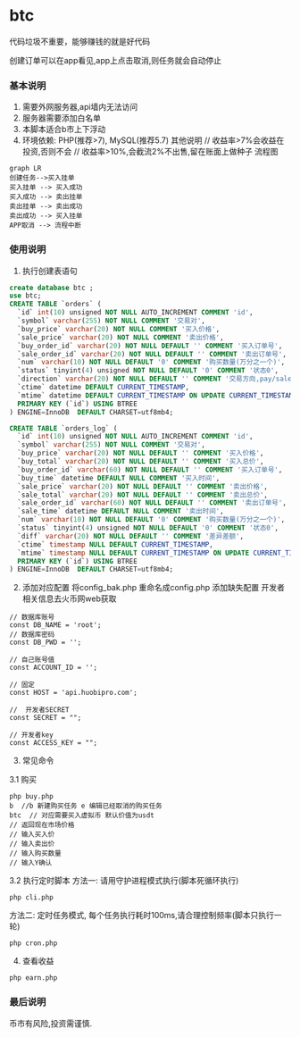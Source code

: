# btc
代码垃圾不重要，能够赚钱的就是好代码

创建订单可以在app看见,app上点击取消,则任务就会自动停止


### 基本说明
1. 需要外网服务器,api墙内无法访问
2. 服务器需要添加白名单
3. 本脚本适合b市上下浮动
4. 环境依赖: PHP(推荐>7), MySQL(推荐5.7)
其他说明
// 收益率>7%会收益在投资,否则不会
// 收益率>10%,会截流2%不出售,留在账面上做种子
流程图
```
graph LR
创建任务-->买入挂单
买入挂单 --> 买入成功
买入成功 --> 卖出挂单
卖出挂单 --> 卖出成功
卖出成功 --> 买入挂单
APP取消 --> 流程中断
```


### 使用说明

1. 执行创建表语句
```sql
create database btc ;
use btc;
CREATE TABLE `orders` (
  `id` int(10) unsigned NOT NULL AUTO_INCREMENT COMMENT 'id',
  `symbol` varchar(255) NOT NULL COMMENT '交易对',
  `buy_price` varchar(20) NOT NULL COMMENT '买入价格',
  `sale_price` varchar(20) NOT NULL COMMENT '卖出价格',
  `buy_order_id` varchar(20) NOT NULL DEFAULT '' COMMENT '买入订单号',
  `sale_order_id` varchar(20) NOT NULL DEFAULT '' COMMENT '卖出订单号',
  `num` varchar(10) NOT NULL DEFAULT '0' COMMENT '购买数量(万分之一个)',
  `status` tinyint(4) unsigned NOT NULL DEFAULT '0' COMMENT '状态0',
  `direction` varchar(20) NOT NULL DEFAULT '' COMMENT '交易方向,pay/sale',
  `ctime` datetime DEFAULT CURRENT_TIMESTAMP,
  `mtime` datetime DEFAULT CURRENT_TIMESTAMP ON UPDATE CURRENT_TIMESTAMP,
  PRIMARY KEY (`id`) USING BTREE
) ENGINE=InnoDB  DEFAULT CHARSET=utf8mb4;

CREATE TABLE `orders_log` (
  `id` int(10) unsigned NOT NULL AUTO_INCREMENT COMMENT 'id',
  `symbol` varchar(255) NOT NULL COMMENT '交易对',
  `buy_price` varchar(20) NOT NULL DEFAULT '' COMMENT '买入价格',
  `buy_total` varchar(20) NOT NULL DEFAULT '' COMMENT '买入总价',
  `buy_order_id` varchar(60) NOT NULL DEFAULT '' COMMENT '买入订单号',
  `buy_time` datetime DEFAULT NULL COMMENT '买入时间',
  `sale_price` varchar(20) NOT NULL DEFAULT '' COMMENT '卖出价格',
  `sale_total` varchar(20) NOT NULL DEFAULT '' COMMENT '卖出总价',
  `sale_order_id` varchar(60) NOT NULL DEFAULT '' COMMENT '卖出订单号',
  `sale_time` datetime DEFAULT NULL COMMENT '卖出时间',
  `num` varchar(10) NOT NULL DEFAULT '0' COMMENT '购买数量(万分之一个)',
  `status` tinyint(4) unsigned NOT NULL DEFAULT '0' COMMENT '状态0',
  `diff` varchar(20) NOT NULL DEFAULT '' COMMENT '差异差额',
  `ctime` timestamp NULL DEFAULT CURRENT_TIMESTAMP,
  `mtime` timestamp NULL DEFAULT CURRENT_TIMESTAMP ON UPDATE CURRENT_TIMESTAMP,
  PRIMARY KEY (`id`) USING BTREE
) ENGINE=InnoDB  DEFAULT CHARSET=utf8mb4;

```

2. 添加对应配置
将config_bak.php 重命名成config.php 添加缺失配置
开发者相关信息去火币网web获取
```
// 数据库账号
const DB_NAME = 'root';
// 数据库密码
const DB_PWD = '';

// 自己账号值
const ACCOUNT_ID = ''; 

// 固定
const HOST = 'api.huobipro.com';

//  开发者SECRET
const SECRET = "";

// 开发者key
const ACCESS_KEY = "";
```

3. 常见命令

3.1 购买
```
php buy.php
b  //b 新建购买任务 e 编辑已经取消的购买任务
btc  // 对应需要买入虚拟币 默认价值为usdt   
// 返回现在市场价格
// 输入买入价
// 输入卖出价
// 输入购买数量
// 输入Y确认
```


3.2 执行定时脚本
方法一: 请用守护进程模式执行(脚本死循环执行)
```
php cli.php 
```
方法二: 定时任务模式, 每个任务执行耗时100ms,请合理控制频率(脚本只执行一轮)

```
php cron.php 
```
4. 查看收益

```
php earn.php
```


### 最后说明
币市有风险,投资需谨慎.